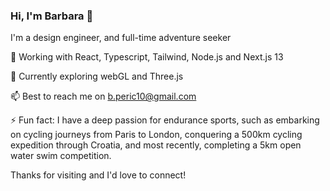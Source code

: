 ### Hi, I'm Barbara 👋

 I'm a design engineer, and full-time adventure seeker

🔭 Working with React, Typescript, Tailwind, Node.js and Next.js 13

🌱 Currently exploring webGL and Three.js

📫 Best to reach me on b.peric10@gmail.com

⚡ Fun fact: I have a deep passion for endurance sports, such as embarking on cycling journeys from Paris to London, conquering a 500km cycling expedition through Croatia, and most recently, completing a 5km open water swim competition.


Thanks for visiting and I'd love to connect!
<!--
**barbaraperic/barbaraperic** is a ✨ _special_ ✨ repository because its `README.md` (this file) appears on your GitHub profile.

Here are some ideas to get you started:

- 🔭 I’m currently working on ...
- 🌱 I’m currently learning ...
- 👯 I’m looking to collaborate on ...
- 🤔 I’m looking for help with ...
- 💬 Ask me about ...
- 📫 How to reach me: ...
- 😄 Pronouns: ...
- : ...
-->
